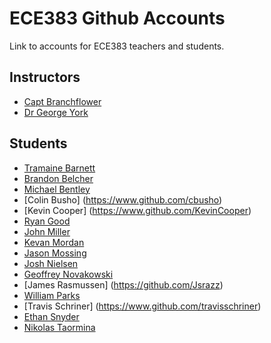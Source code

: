 # ECE383 Github Accounts

Link to accounts for ECE383 teachers and students.

## Instructors

- [Capt Branchflower](https://www.github.com/toddbranch)
- [Dr George York](https://www.github.com/GeorgeYork)

## Students

- [Tramaine Barnett](https://github.com/lilmaine)
- [Brandon Belcher](https://www.github.com/babelcher)
- [Michael Bentley](https://www.github.com/micfloy)
- [Colin Busho] (https://www.github.com/cbusho)
- [Kevin Cooper] (https://www.github.com/KevinCooper)
- [Ryan Good](https://www.github.com/GoodRyan)
- [John Miller](https://github.com/JahwnMallard)
- [Kevan Mordan](https://www.github.com/KingPuffin)
- [Jason Mossing](https://www.github.com/jasonmossing15)
- [Josh Nielsen](https://www.github.com/aapljosh)
- [Geoffrey Novakowski](https://github.com/gnovakowski)
- [James Rasmussen] (https://github.com/Jsrazz)
- [William Parks](https://www.github.com/WilliamParks)
- [Travis Schriner] (https://www.github.com/travisschriner)
- [Ethan Snyder](https://www.github.com/donfitch1354)
- [Nikolas Taormina](https://www.github.com/ntaormina)
